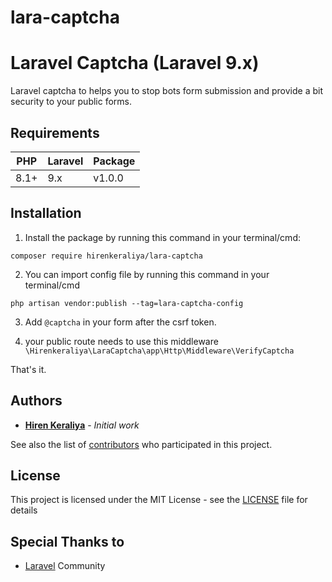# lara-captcha

# Laravel Captcha (Laravel 9.x)
Laravel captcha to helps you to stop bots form submission and provide a bit security to your public forms.

## Requirements
| PHP    | Laravel | Package |
|--------|---------|---------|
| 8.1+   | 9.x     | v1.0.0  |

## Installation

1) Install the package by running this command in your terminal/cmd:
```
composer require hirenkeraliya/lara-captcha
```

2) You can import config file by running this command in your terminal/cmd
```
php artisan vendor:publish --tag=lara-captcha-config
```

3) Add `@captcha` in your form after the csrf token.

4) your public route needs to use this middleware `\Hirenkeraliya\LaraCaptcha\app\Http\Middleware\VerifyCaptcha`

That's it.


## Authors

* [**Hiren Keraliya**](https://github.com/hirenkeraliya) - *Initial work*

See also the list of [contributors](https://github.com/hirenkeraliya/lara-captcha/graphs/contributors) who participated in this project.

## License

This project is licensed under the MIT License - see the [LICENSE](LICENSE) file for details

## Special Thanks to

* [Laravel](https://laravel.com) Community
